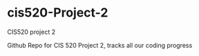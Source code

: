 # cis520-Project-2
CIS520 project 2

Github Repo for CIS 520 Project 2, tracks all our coding progress
